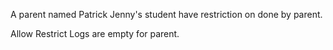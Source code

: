 A parent named Patrick Jenny's student have restriction on done by parent.

Allow Restrict Logs are empty for parent.
